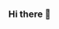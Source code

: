 ### Hi there 👋

<!--
**gopinath2018/gopinath2018** is a ✨ _special_ ✨ repository because its `README.md` (this file) appears on your GitHub profile.



- I am Gopinath, Engineering Student with artistic tendencies who is continuously amalgamating observations, analysis and insights put into content for helping people in adding more context to there digital presence and Personal Brand.


Besides this my interest lies as follow:

- 🔸 I love Technology very much. I believe technology upgrade people's life and solve social problem easily.

- 🔸 I love Electronics very much. Being Electronics and Communication Engineer, I love to talk with Arduino and sensors. This interest take me to the world of IOT - Internet of Things.

- 🔸 I love analysis and predicting everything around me, This interest in analytics bought me to the world of Data Science. Acquiring deep knowledge in the below Areas.

- • Python (Numpy, Pandas, Scipy, Scikit-learn, Beautiful Soup)
- • Advanced Machine learning (Regression, Classification, Clustering, Supervised and Unsupervised learning, SVM, Ensemble Methods)
- • Neural Network and Deep Learning (Optimization CNN, Tensor-Flow, Keras)
- • Data Wrangling and Scraping (BeautifulSoup, Regular Expression, Element Tree) SQL (PostgreSQL) NLP (TF-IDF, word2vec, spaCy)
-• Visualization (Matplotlib, Plotly)
- • Time Series (Seasonal, Spectral models, ARIMA)
- • Distributed computing (MapReduce, PySpark)
- • Dimensionality Reduction Techniques (PCA, Discrete Wavelet Transforms, Autoencoders, tSNE)

- 🔸 I love working with communities. I cherish the idea of bringing like-minded people together for a common interest.

- 🔸 I love to build new connections , to have a new interactions & exchange of thoughts across the world.

- So, Connect -> Interact -> Learn -> Grow-> Evolve.

- 📫 How to reach me: Linkedin - https://www.linkedin.com/in/gopinath2018/

